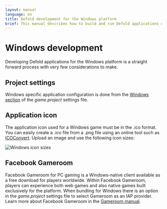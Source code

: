 ```yaml
---
layout: manual
language: en
title: Defold development for the Windows platform
brief: This manual describes how to build and run Defold applications on Windows
---
```


# Windows development

Developing Defold applications for the Windows platform is a straight forward process with very few considerations to make.

## Project settings

Windows specific application configuration is done from the [Windows section](/manuals/project-settings/#windows) of the *game.project* settings file.

## Application icon

The application icon used for a Windows game must be in the .ico format. You can easily create a .ico file from a .png file using an online tool such as [ICOConvert](https://icoconvert.com/). Upload an image and use the following icon sizes:

![Windows icon sizes](../images/windows/windows-icon.png)

## Facebook Gameroom

Facebook Gameroom for PC gaming is a Windows-native client available as a free download for players worldwide. Within Facebook Gameroom, players can experience both web games and also native games built exclusively for the platform. When bundling for Windows there is an option in the *game.project* settings file to select Gameroom as an IAP provider. Learn more about Facebook Gameroom in the [Gameroom manual](/manuals/gameroom).
